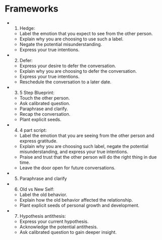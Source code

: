 # Frameworks

- 1. Hedge:
    - Label the emotion that you expect to see from the other person.
    - Explain why you are choosing to use such a label.
    - Negate the potential misunderstanding.
    - Express your true intentions.

- 2. Defer:
    - Express your desire to defer the conversation.
    - Explain why you are choosing to defer the conversation.
    - Express your true intentions.
    - Reschedule the conversation to a later date.

- 3. 5 Step Blueprint:
    - Touch the other person.
    - Ask calibrated question.
    - Paraphrase and clarify.
    - Recap the conversation.
    - Plant explicit seeds.

- 4. 4 part script:
    - Label the emotion that you are seeing from the other person and express gratitude.
    - Explain why you are choosing such label, negate the potential misunderstanding, and express your true intentions.
    - Praise and trust that the other person will do the right thing in due time.
    - Leave the door open for future conversations.

- 5. Paraphrase and clarify

- 6. Old vs New Self:
    - Label the old behavior.
    - Explain how the old behavior affected the relationship.
    - Plant explicit seeds of personal growth and development.

- 7. Hypothesis antithesis:
    - Express your current hypothesis.
    - Acknowledge the potential antithesis.
    - Ask calibrated question to gain deeper insight.
